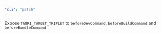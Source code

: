 ```yaml
---
"cli": "patch"
---
```


Expose `TAURI_TARGET_TRIPLET` to `beforeDevCommand`, `beforeBuildCommand` and `beforeBundleCommand`
